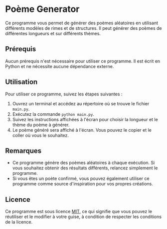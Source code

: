 # Poème Generator

Ce programme vous permet de générer des poèmes aléatoires en utilisant différents modèles de rimes et de structures. Il peut générer des poèmes de différentes longueurs et sur différents thèmes.

## Prérequis

Aucun prérequis n'est nécessaire pour utiliser ce programme. Il est écrit en Python et ne nécessite aucune dépendance externe.

## Utilisation

Pour utiliser ce programme, suivez les étapes suivantes :

1. Ouvrez un terminal et accédez au répertoire où se trouve le fichier `main.py`.
2. Exécutez la commande `python main.py`.
3. Suivez les instructions affichées à l'écran pour choisir la longueur et le thème du poème à générer.
4. Le poème généré sera affiché à l'écran. Vous pouvez le copier et le coller où vous le souhaitez.

## Remarques

- Ce programme génère des poèmes aléatoires à chaque exécution. Si vous souhaitez obtenir des résultats différents, relancez simplement le programme.
- Si vous êtes un poète confirmé, vous pouvez également utiliser ce programme comme source d'inspiration pour vos propres créations.

## Licence

Ce programme est sous licence [MIT](https://opensource.org/licenses/MIT), ce qui signifie que vous pouvez le réutiliser et le modifier à votre guise, à condition de respecter les conditions de la licence.
